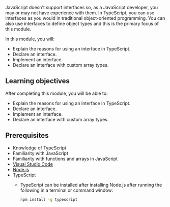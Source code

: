 JavaScript doesn't support interfaces so, as a JavaScript developer, you may or may not have experience with them. In TypeScript, you can use interfaces as you would in traditional object-oriented programming. You can also use interfaces to define object types and this is the primary focus of this module.

In this module, you will:

- Explain the reasons for using an interface in TypeScript.
- Declare an interface.
- Implement an interface.
- Declare an interface with custom array types.

## Learning objectives

After completing this module, you will be able to:

- Explain the reasons for using an interface in TypeScript.
- Declare an interface.
- Implement an interface.
- Declare an interface with custom array types.

## Prerequisites

- Knowledge of TypeScript
- Familiarity with JavaScript
- Familiarity with functions and arrays in JavaScript
- [Visual Studio Code](https://code.visualstudio.com)
- [Node.js](https://nodejs.org/)
- TypeScript
  - TypeScript can be installed after installing Node.js after running the following in a terminal or command window:

    ```bash
    npm install -g typescript
    ```
